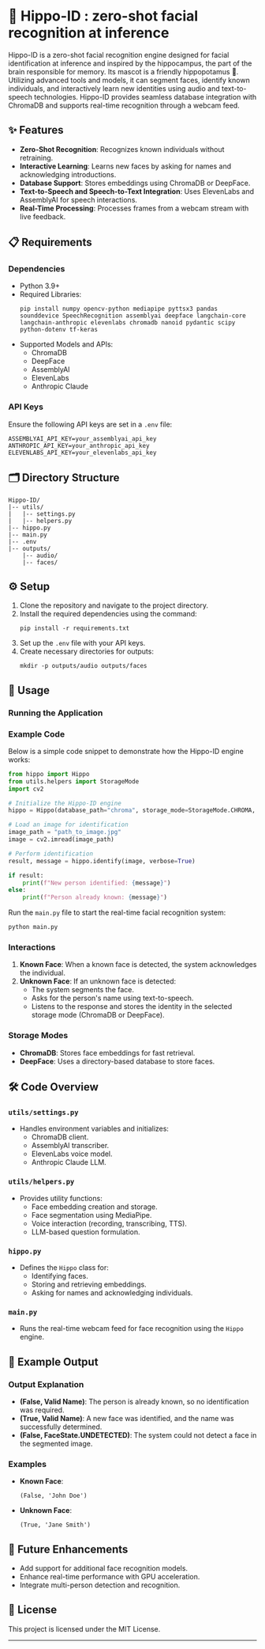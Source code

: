 # 🦛 Hippo-ID : zero-shot facial recognition at inference

Hippo-ID is a zero-shot facial recognition engine designed for facial identification at inference and inspired by the hippocampus, the part of the brain responsible for memory. Its mascot is a friendly hippopotamus 🦛. Utilizing advanced tools and models, it can segment faces, identify known individuals, and interactively learn new identities using audio and text-to-speech technologies. Hippo-ID provides seamless database integration with ChromaDB and supports real-time recognition through a webcam feed.

## ✨ Features

- **Zero-Shot Recognition**: Recognizes known individuals without retraining.
- **Interactive Learning**: Learns new faces by asking for names and acknowledging introductions.
- **Database Support**: Stores embeddings using ChromaDB or DeepFace.
- **Text-to-Speech and Speech-to-Text Integration**: Uses ElevenLabs and AssemblyAI for speech interactions.
- **Real-Time Processing**: Processes frames from a webcam stream with live feedback.

## 📋 Requirements

### Dependencies

- Python 3.9+
- Required Libraries:
  ```
  pip install numpy opencv-python mediapipe pyttsx3 pandas sounddevice SpeechRecognition assemblyai deepface langchain-core langchain-anthropic elevenlabs chromadb nanoid pydantic scipy python-dotenv tf-keras
  ```
- Supported Models and APIs:
  - ChromaDB
  - DeepFace
  - AssemblyAI
  - ElevenLabs
  - Anthropic Claude

### API Keys

Ensure the following API keys are set in a `.env` file:

```
ASSEMBLYAI_API_KEY=your_assemblyai_api_key
ANTHROPIC_API_KEY=your_anthropic_api_key
ELEVENLABS_API_KEY=your_elevenlabs_api_key
```

## 🗂️ Directory Structure

```
Hippo-ID/
|-- utils/
|   |-- settings.py
|   |-- helpers.py
|-- hippo.py
|-- main.py
|-- .env
|-- outputs/
    |-- audio/
    |-- faces/
```

## ⚙️ Setup

1. Clone the repository and navigate to the project directory.
2. Install the required dependencies using the command:
   ```
   pip install -r requirements.txt
   ```
3. Set up the `.env` file with your API keys.
4. Create necessary directories for outputs:
   ```
   mkdir -p outputs/audio outputs/faces
   ```

## 🚀 Usage

### Running the Application

### Example Code

Below is a simple code snippet to demonstrate how the Hippo-ID engine works:

```python
from hippo import Hippo
from utils.helpers import StorageMode
import cv2

# Initialize the Hippo-ID engine
hippo = Hippo(database_path="chroma", storage_mode=StorageMode.CHROMA, use_elevenlabs=True, use_assemblyai=True)

# Load an image for identification
image_path = "path_to_image.jpg"
image = cv2.imread(image_path)

# Perform identification
result, message = hippo.identify(image, verbose=True)

if result:
    print(f"New person identified: {message}")
else:
    print(f"Person already known: {message}")
```

Run the `main.py` file to start the real-time facial recognition system:

```bash
python main.py
```

### Interactions

1. **Known Face**: When a known face is detected, the system acknowledges the individual.
2. **Unknown Face**: If an unknown face is detected:
   - The system segments the face.
   - Asks for the person's name using text-to-speech.
   - Listens to the response and stores the identity in the selected storage mode (ChromaDB or DeepFace).

### Storage Modes

- **ChromaDB**: Stores face embeddings for fast retrieval.
- **DeepFace**: Uses a directory-based database to store faces.

## 🛠️ Code Overview

### `utils/settings.py`

- Handles environment variables and initializes:
  - ChromaDB client.
  - AssemblyAI transcriber.
  - ElevenLabs voice model.
  - Anthropic Claude LLM.

### `utils/helpers.py`

- Provides utility functions:
  - Face embedding creation and storage.
  - Face segmentation using MediaPipe.
  - Voice interaction (recording, transcribing, TTS).
  - LLM-based question formulation.

### `hippo.py`

- Defines the `Hippo` class for:
  - Identifying faces.
  - Storing and retrieving embeddings.
  - Asking for names and acknowledging individuals.

### `main.py`

- Runs the real-time webcam feed for face recognition using the `Hippo` engine.

## 🎯 Example Output

### Output Explanation

- **(False, Valid Name)**: The person is already known, so no identification was required.
- **(True, Valid Name)**: A new face was identified, and the name was successfully determined.
- **(False, FaceState.UNDETECTED)**: The system could not detect a face in the segmented image.

### Examples

- **Known Face**:
  ```
  (False, 'John Doe')
  ```
- **Unknown Face**:
  ```
  (True, 'Jane Smith')
  ```

## 🚧 Future Enhancements

- Add support for additional face recognition models.
- Enhance real-time performance with GPU acceleration.
- Integrate multi-person detection and recognition.

## 📜 License

This project is licensed under the MIT License.

---



